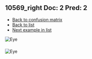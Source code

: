 ## 10569_right Doc: 2 Pred: 2
- [Back to confusion matrix](https://github.com/juliandewit/kaggle_retinopathy/blob/master/matrix.md)
- [Back to list](https://github.com/juliandewit/kaggle_retinopathy/blob/master/lists/22/list.md)
- [Next example in list](https://github.com/juliandewit/kaggle_retinopathy/blob/master/lists/22/10/10616_right.md)

![Eye](https://retinopaty.blob.core.windows.net/size1024/10569_right_2.jpeg)

### 

![Eye]()
